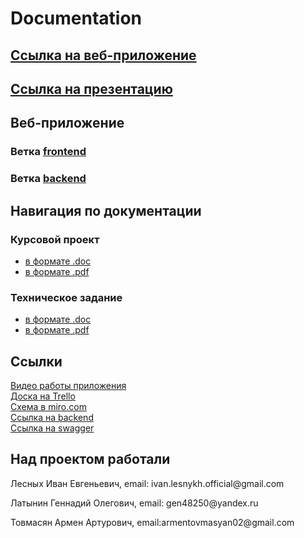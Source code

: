 # Documentation

<h2><a href="https://clothing-store-vsu.herokuapp.com">Ссылка на веб-приложение</a></h2>

<h2><a href="https://www.youtube.com/watch?v=gmGfcgRgf7Y">Ссылка на презентацию</a></h2>

<h2>Веб-приложение</h2>
  <h3>Ветка <a href="https://github.com/MarketVSU/Frontend">frontend</a></h3>
  <h3>Ветка <a href="https://github.com/MarketVSU/Backend">backend</a></h3>

<h2>Навигация по документации</h2>
  <h3>Курсовой проект</h3>
  <ul>
    <li><a href="https://github.com/MarketVSU/Documentation/blob/master/Курсовой%20проект.docx">в формате .doc</a></li>
    <li><a href="https://github.com/MarketVSU/Documentation/blob/master/Курсовой%20проект.pdf">в формате .pdf</a></li>
  </ul>
  <h3>Техническое задание</h3>
  <ul>
    <li><a href="https://github.com/MarketVSU/Documentation/blob/master/Tekhnicheskoe_zadanie.docx">в формате .doc</a></li>
    <li><a href="https://github.com/MarketVSU/Documentation/blob/master/Tekhnicheskoe_zadanie.pdf">в формате .pdf</a></li>
  </ul>
<h2>Ссылки</h2>
  <a href="https://drive.google.com/drive/folders/1grIZKJconX_-G6X9oxvM-M8z65yoX4Mv?usp=sharing">Видео работы приложения</a><br>
  <a href="https://trello.com/b/OvZapIpQ/clothing-store">Доска на Trello</a><br>
  <a href="https://miro.com/app/board/o9J_kuka3ho=/">Схема в miro.com</a><br>
  <a href="https://u1075009.plsk.regruhosting.ru/">Ссылка на backend</a><br>
  <a href="https://u1075009.plsk.regruhosting.ru/swagger/">Ссылка на swagger</a><br>

<h2>Над проектом работали</h2>
  <p>Лесных Иван Евгеньевич, email: ivan.lesnykh.official@gmail.com</p>
  <p>Латынин Геннадий Олегович, email: gen48250@yandex.ru</p>
  <p>Товмасян Армен Артурович, email:armentovmasyan02@gmail.com</p>
